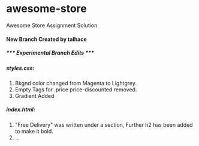 # awesome-store
Awesome Store Assignment Solution


<section>
<h4>New Branch Created by talhace</h4>
<h5>*** Experimental Branch Edits *** </h5>

<h5> styles.css: </h5>
<ol>
<li> Bkgnd color changed from Magenta to Lightgrey. </li>
<li> Empty Tags for .price price-discounted removed. </li>
<li> Gradient Added </li>
</ol>

<h5> index.html: </h5>
<ol>
<li> "Free Delivery" was written under a section, Further h2 has been added to make it bold. </li>
<li>  ... </li>
</ol>
